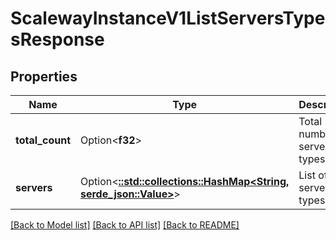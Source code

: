 # ScalewayInstanceV1ListServersTypesResponse

## Properties

Name | Type | Description | Notes
------------ | ------------- | ------------- | -------------
**total_count** | Option<**f32**> | Total number of server types | [optional]
**servers** | Option<[**::std::collections::HashMap<String, serde_json::Value>**](serde_json::Value.md)> | List of server types | [optional]

[[Back to Model list]](../README.md#documentation-for-models) [[Back to API list]](../README.md#documentation-for-api-endpoints) [[Back to README]](../README.md)


